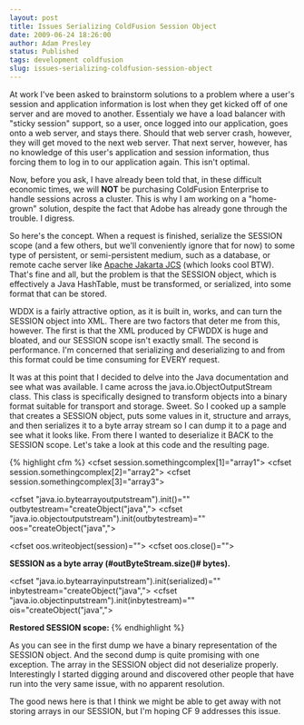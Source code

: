 ```yaml
---
layout: post
title: Issues Serializing ColdFusion Session Object
date: 2009-06-24 18:26:00
author: Adam Presley
status: Published
tags: development coldfusion
slug: issues-serializing-coldfusion-session-object
---
```


At work I've been asked to brainstorm solutions to a problem where a
user's session and application information is lost when they get kicked
off of one server and are moved to another. Essentialy we have a load
balancer with "sticky session" support, so a user, once logged into our
application, goes onto a web server, and stays there. Should that web
server crash, however, they will get moved to the next web server. That
next server, however, has no knowledge of this user's application and
session information, thus forcing them to log in to our application
again. This isn't optimal.  
  
Now, before you ask, I have already been told that, in these difficult
economic times, we will **NOT** be purchasing ColdFusion Enterprise to
handle sessions across a cluster. This is why I am working on a
"home-grown" solution, despite the fact that Adobe has already gone
through the trouble. I digress.  
  
So here's the concept. When a request is finished, serialize the SESSION
scope (and a few others, but we'll conveniently ignore that for now) to
some type of persistent, or semi-persistent medium, such as a database,
or remote cache server like [Apache Jakarta JCS](http://jakarta.apache.org/jcs/index.html) (which looks cool
BTW). That's fine and all, but the problem is that the SESSION object,
which is effectively a Java HashTable, must be transformed, or
serialized, into some format that can be stored.  
  
WDDX is a fairly attractive option, as it is built in, works, and can
turn the SESSION object into XML. There are two factors that deter me
from this, however. The first is that the XML produced by CFWDDX is huge
and bloated, and our SESSION scope isn't exactly small. The second is
performance. I'm concerned that serializing and deserializing to and
from this format could be time consuming for EVERY request.  
  
It was at this point that I decided to delve into the Java documentation
and see what was available. I came across the java.io.ObjectOutputStream
class. This class is specifically designed to transform objects into a
binary format suitable for transport and storage. Sweet. So I cooked up
a sample that creates a SESSION object, puts some values in it,
structure and arrays, and then serializes it to a byte array stream so I
can dump it to a page and see what it looks like. From there I wanted to
deserialize it BACK to the SESSION scope. Let's take a look at this code
and the resulting page.  
  
{% highlight cfm %}
<cfset session.key1="value1">
<cfset session.key2="value2">
<cfset session.key3="value3">
<cfset session.somethingcomplex="arrayNew(1)">
 <cfset session.somethingcomplex[1]="array1">
 <cfset session.somethingcomplex[2]="array2">
 <cfset session.somethingcomplex[3]="array3">
 
<cfset session.another="structNew()">
 <cfset session.another.hey1="hey1">
 <cfset session.another.hey2="hey2">

<cfoutput>
 

<cfset "java.io.bytearrayoutputstream").init()="" outbytestream="createObject(&quot;java&quot;,">
<cfset "java.io.objectoutputstream").init(outbytestream)="" oos="createObject(&quot;java&quot;,">

<cfset oos.writeobject(session)="">
<cfset oos.close()="">


<cfset serialized="outByteStream.toByteArray()">

<strong>SESSION as a byte array (#outByteStream.size()# bytes).</strong>
<cfdump expand="false" var="#serialized#">




<cfset "java.io.bytearrayinputstream").init(serialized)="" inbytestream="createObject(&quot;java&quot;,">
<cfset "java.io.objectinputstream").init(inbytestream)="" ois="createObject(&quot;java&quot;,">

<cfset deserialze="ois.readObject()">
<cfset deserialze)="" structappend(session,="">


<strong>Restored SESSION scope: </strong>
<cfdump expand="false" var="#SESSION#">
{% endhighlight %}

As you can see in the first dump we have a binary representation of the
SESSION object. And the second dump is quite promising with one
exception. The array in the SESSION object did not deserialize properly.
Interestingly I started digging around and discovered other people that
have run into the very same issue, with no apparent resolution.  
  
The good news here is that I think we might be able to get away with not
storing arrays in our SESSION, but I'm hoping CF 9 addresses this issue.
